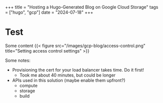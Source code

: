 +++
title =  "Hosting a Hugo-Generated Blog on Google Cloud Storage"
tags = ["hugo", "gcp"]
date = "2024-07-18"
+++

# Test
Some content
{{< figure src="/images/gcp-blog/access-control.png" title="Setting access control settings" >}}

Some notes:
* Provisioning the cert for your load balancer takes time. Do it first!
  * Took me about 40 minutes, but could be longer
* APIs used in this solution (maybe enable them upfront?)
  * compute
  * storage
  * build